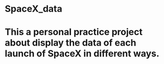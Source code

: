 # SpaceX_data
# This a personal practice project about display the data of each launch of SpaceX in different ways.
